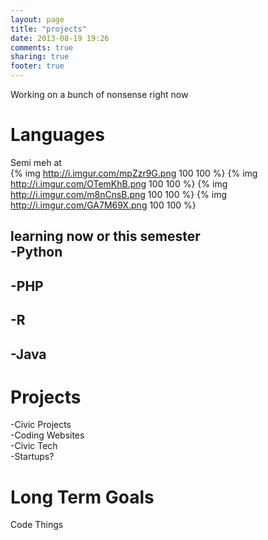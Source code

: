 ```yaml
---
layout: page
title: "projects"
date: 2013-08-19 19:26
comments: true
sharing: true
footer: true
---
```



Working on a bunch of nonsense right now


Languages
===========
Semi meh at  
{% img  http://i.imgur.com/mpZzr9G.png 100 100  %}
{% img  http://i.imgur.com/OTemKhB.png 100 100  %}
{% img  http://i.imgur.com/m8nCnsB.png 100 100  %}
{% img  http://i.imgur.com/GA7M69X.png 100 100  %}

learning now or this semester   
-Python  
-----------
-PHP  
--------
-R  
------------
-Java   
--------
Projects
============= 
-Civic Projects 	
-Coding Websites 	
-Civic Tech 	
-Startups? 	

Long Term Goals
==============
Code Things